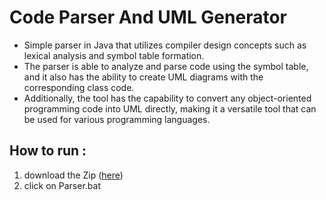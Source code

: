 # Code Parser And UML Generator

- Simple parser in Java that utilizes compiler design concepts such as lexical analysis and symbol table
formation.
- The parser is able to analyze and parse code using the symbol table, and it also has the ability to create UML
diagrams with the corresponding class code.
- Additionally, the tool has the capability to convert any object-oriented programming code into UML directly,
making it a versatile tool that can be used for various programming languages.

 
 ## How to run : 
 
 1. download the Zip ([here](https://github.com/LikhithaSadavala/CodeParserAndUMLGenerator))
 2. click on Parser.bat
